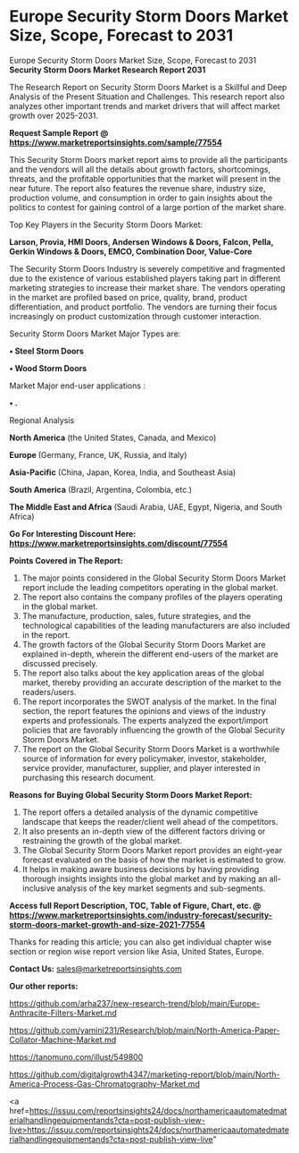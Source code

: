 # Europe Security Storm Doors Market Size, Scope, Forecast to 2031
Europe Security Storm Doors Market Size, Scope, Forecast to 2031
<strong>Security Storm Doors Market Research Report 2031</strong>

The Research Report on Security Storm Doors Market is a Skillful and Deep Analysis of the Present Situation and Challenges. This research report also analyzes other important trends and market drivers that will affect market growth over 2025-2031.

<strong>Request Sample Report @ <a href=https://www.marketreportsinsights.com/sample/77554>https://www.marketreportsinsights.com/sample/77554</a></strong>

This Security Storm Doors market report aims to provide all the participants and the vendors will all the details about growth factors, shortcomings, threats, and the profitable opportunities that the market will present in the near future. The report also features the revenue share, industry size, production volume, and consumption in order to gain insights about the politics to contest for gaining control of a large portion of the market share.

Top Key Players in the Security Storm Doors Market:

<strong>Larson, Provia, HMI Doors, Andersen Windows & Doors, Falcon, Pella, Gerkin Windows & Doors, EMCO, Combination Door, Value-Core</strong>

The Security Storm Doors Industry is severely competitive and fragmented due to the existence of various established players taking part in different marketing strategies to increase their market share. The vendors operating in the market are profiled based on price, quality, brand, product differentiation, and product portfolio. The vendors are turning their focus increasingly on product customization through customer interaction.

Security Storm Doors Market Major Types are:

<strong>• Steel Storm Doors

• Wood Storm Doors</strong>

Market Major end-user applications :

<strong>• .</strong>

Regional Analysis

</u><strong><b>North America</b></strong> (the United States, Canada, and Mexico)

<strong><b>Europe </b></strong>(Germany, France, UK, Russia, and Italy)

<strong><b>Asia-Pacific</b></strong> (China, Japan, Korea, India, and Southeast Asia)

<strong><b>South America</b></strong> (Brazil, Argentina, Colombia, etc.)

<strong><b>The Middle East and Africa</b></strong> (Saudi Arabia, UAE, Egypt, Nigeria, and South Africa)

<strong>Go For Interesting Discount Here: <a href=https://www.marketreportsinsights.com/discount/77554>https://www.marketreportsinsights.com/discount/77554</a></strong>

<strong>Points Covered in The Report:</strong>
<ol>
  <li>The major points considered in the Global Security Storm Doors Market report include the leading competitors operating in the global market.</li>
  <li>The report also contains the company profiles of the players operating in the global market.</li>
  <li>The manufacture, production, sales, future strategies, and the technological capabilities of the leading manufacturers are also included in the report.</li>
  <li>The growth factors of the Global Security Storm Doors Market are explained in-depth, wherein the different end-users of the market are discussed precisely.</li>
  <li>The report also talks about the key application areas of the global market, thereby providing an accurate description of the market to the readers/users.</li>
  <li>The report incorporates the SWOT analysis of the market. In the final section, the report features the opinions and views of the industry experts and professionals. The experts analyzed the export/import policies that are favorably influencing the growth of the Global Security Storm Doors Market.</li>
  <li>The report on the Global Security Storm Doors Market is a worthwhile source of information for every policymaker, investor, stakeholder, service provider, manufacturer, supplier, and player interested in purchasing this research document.</li>
</ol>
<strong>Reasons for Buying Global Security Storm Doors Market Report:</strong>

<ol>
  <li>The report offers a detailed analysis of the dynamic competitive landscape that keeps the reader/client well ahead of the competitors.</li>
  <li>It also presents an in-depth view of the different factors driving or restraining the growth of the global market.</li>
  <li>The Global Security Storm Doors Market report provides an eight-year forecast evaluated on the basis of how the market is estimated to grow.</li>
  <li>It helps in making aware business decisions by having providing thorough insights insights into the global market and by making an all-inclusive analysis of the key market segments and sub-segments.</li>
</ol>
<strong>Access full Report Description, TOC, Table of Figure, Chart, etc. @ <a href=https://www.marketreportsinsights.com/industry-forecast/security-storm-doors-market-growth-and-size-2021-77554>https://www.marketreportsinsights.com/industry-forecast/security-storm-doors-market-growth-and-size-2021-77554</a></strong>


Thanks for reading this article; you can also get individual chapter wise section or region wise report version like Asia, United States, Europe.

<strong>Contact Us:</strong>
sales@marketreportsinsights.com

<strong>Our other reports:</strong>

<a href=https://github.com/arha237/new-research-trend/blob/main/Europe-Anthracite-Filters-Market.md>https://github.com/arha237/new-research-trend/blob/main/Europe-Anthracite-Filters-Market.md</a>

<a href=https://github.com/yamini231/Research/blob/main/North-America-Paper-Collator-Machine-Market.md>https://github.com/yamini231/Research/blob/main/North-America-Paper-Collator-Machine-Market.md</a>

<a href=https://tanomuno.com/illust/549800>https://tanomuno.com/illust/549800</a>

<a href=https://github.com/digitalgrowth4347/marketing-report/blob/main/North-America-Process-Gas-Chromatography-Market.md>https://github.com/digitalgrowth4347/marketing-report/blob/main/North-America-Process-Gas-Chromatography-Market.md</a>

<a href=https://issuu.com/reportsinsights24/docs/northamericaautomatedmaterialhandlingequipmentands?cta=post-publish-view-live>https://issuu.com/reportsinsights24/docs/northamericaautomatedmaterialhandlingequipmentands?cta=post-publish-view-live</a>"

